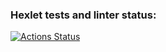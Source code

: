 ### Hexlet tests and linter status:
[![Actions Status](https://github.com/BellatorJS/layout-designer-project-58/actions/workflows/hexlet-check.yml/badge.svg)](https://github.com/BellatorJS/layout-designer-project-58/actions)